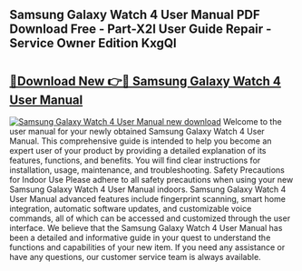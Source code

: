 ## Samsung Galaxy Watch 4 User Manual PDF Download Free - Part-X2I User Guide Repair - Service Owner Edition KxgQl

# <h2><a href="http://bc43860.oget.top/?id=Samsung+Galaxy+Watch+4+User+Manual">🔗Download New 👉🔴 Samsung Galaxy Watch 4 User Manual</a></h2>

[![Samsung Galaxy Watch 4 User Manual new download](https://i.imgur.com/5g1atiW.png)](http://bc43860.oget.top/?id=Samsung+Galaxy+Watch+4+User+Manual)
Welcome to the user manual for your newly obtained Samsung Galaxy Watch 4 User Manual. This comprehensive guide is intended to help you become an expert user of your product by providing a detailed explanation of its features, functions, and benefits. You will find clear instructions for installation, usage, maintenance, and troubleshooting. Safety Precautions for Indoor Use Please adhere to all safety precautions when using your new Samsung Galaxy Watch 4 User Manual indoors. Samsung Galaxy Watch 4 User Manual advanced features include fingerprint scanning, smart home integration, automatic software updates, and customizable voice commands, all of which can be accessed and customized through the user interface. We believe that the Samsung Galaxy Watch 4 User Manual has been a detailed and informative guide in your quest to understand the functions and capabilities of your new item. If you need any assistance or have any questions, our customer service team is always available.
